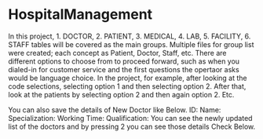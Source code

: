 # HospitalManagement

In this project, 1. DOCTOR, 2. PATIENT, 3. MEDICAL, 4. LAB, 5. FACILITY, 6. STAFF tables will be covered as the main groups. Multiple files for group list were created; each concept as Patient, Doctor, Staff, etc. There are different options to choose from to proceed forward, such as when you dialed-in for customer service and the first questions the opertaor asks would be language choice. In the project, for example, after looking at the code selections, selecting option 1 and then selecting option 2. After that, look at the patients by selecting option 2 and then again option 2. Etc. 

You can also save the details of New Doctor like Below.
ID:
Name:
Specialization:
Working Time:
Qualification:
You can see the newly updated list of the doctors and by pressing 2 you can see those details Check Below.
